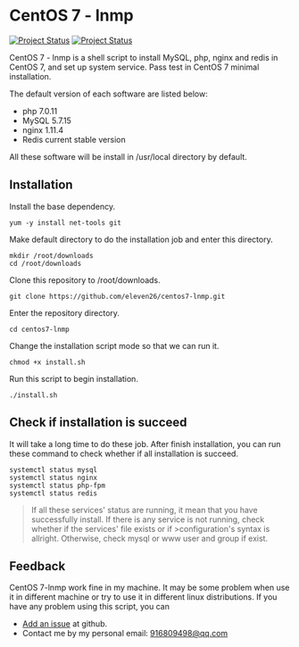 CentOS 7 - lnmp
===

[![Project Status](http://opensource.box.com/badges/active.svg)](http://opensource.box.com/badges)
[![Project Status](http://opensource.box.com/badges/maintenance.svg)](http://opensource.box.com/badges)

CentOS 7 - lnmp is a shell script to install MySQL, php, nginx and redis in CentOS 7, and set up system service. Pass test in CentOS 7 minimal installation.

The default version of each software are listed below:

  - php 7.0.11
  - MySQL 5.7.15
  - nginx 1.11.4
  - Redis current stable version

All these software will be install in /usr/local directory by default.

Installation
--

Install the base dependency.

```
yum -y install net-tools git
```

Make default directory to do the installation job and enter this directory.
```
mkdir /root/downloads
cd /root/downloads
```
Clone this repository to /root/downloads.
```
git clone https://github.com/eleven26/centos7-lnmp.git
```
Enter the repository directory.
```
cd centos7-lnmp
```
Change the installation script mode so that we can run it.
```
chmod +x install.sh
```
Run this script to begin installation.
```
./install.sh
```

Check if installation is succeed
--
It will take a long time to do these job. After finish installation, you can run these command to check whether if all installation is succeed.
```
systemctl status mysql
systemctl status nginx
systemctl status php-fpm
systemctl status redis
```
>If all these services' status are running, it mean that you have successfully install.
>If there is any service is not running, check whether if the services' file exists or if >configuration's syntax is allright. Otherwise, check mysql or www user and group if exist.


Feedback
--
CentOS 7-lnmp work fine in my machine. It may be some problem when use it in different machine or try to use it in different linux distributions. If you have any problem using this script, you can 

* [Add an issue](https://github.com/eleven26/centos7-lnmp/issues) at github.
* Contact me by my personal email: 916809498@qq.com